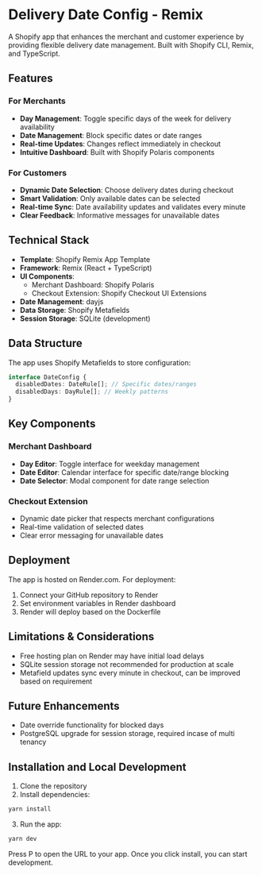 # Delivery Date Config - Remix

A Shopify app that enhances the merchant and customer experience by providing flexible delivery date management. Built with Shopify CLI, Remix, and TypeScript.

## Features

### For Merchants
- **Day Management**: Toggle specific days of the week for delivery availability
- **Date Management**: Block specific dates or date ranges
- **Real-time Updates**: Changes reflect immediately in checkout
- **Intuitive Dashboard**: Built with Shopify Polaris components

### For Customers
- **Dynamic Date Selection**: Choose delivery dates during checkout
- **Smart Validation**: Only available dates can be selected
- **Real-time Sync**: Date availability updates and validates every minute
- **Clear Feedback**: Informative messages for unavailable dates

## Technical Stack

- **Template**: Shopify Remix App Template
- **Framework**: Remix (React + TypeScript)
- **UI Components**: 
  - Merchant Dashboard: Shopify Polaris
  - Checkout Extension: Shopify Checkout UI Extensions
- **Date Management**: dayjs
- **Data Storage**: Shopify Metafields
- **Session Storage**: SQLite (development)

## Data Structure

The app uses Shopify Metafields to store configuration:
```typescript
interface DateConfig {
  disabledDates: DateRule[]; // Specific dates/ranges
  disabledDays: DayRule[]; // Weekly patterns
}
```

## Key Components

### Merchant Dashboard
- **Day Editor**: Toggle interface for weekday management
- **Date Editor**: Calendar interface for specific date/range blocking
- **Date Selector**: Modal component for date range selection

### Checkout Extension
- Dynamic date picker that respects merchant configurations
- Real-time validation of selected dates
- Clear error messaging for unavailable dates

## Deployment

The app is hosted on Render.com. For deployment:

1. Connect your GitHub repository to Render
2. Set environment variables in Render dashboard
3. Render will deploy based on the Dockerfile

## Limitations & Considerations

- Free hosting plan on Render may have initial load delays
- SQLite session storage not recommended for production at scale
- Metafield updates sync every minute in checkout, can be improved based on requirement

## Future Enhancements

- Date override functionality for blocked days
- PostgreSQL upgrade for session storage, required incase of multi tenancy

## Installation and Local Development

1. Clone the repository
2. Install dependencies:
```bash
yarn install
```
3. Run the app:
```bash
yarn dev
```
Press P to open the URL to your app. Once you click install, you can start development.

